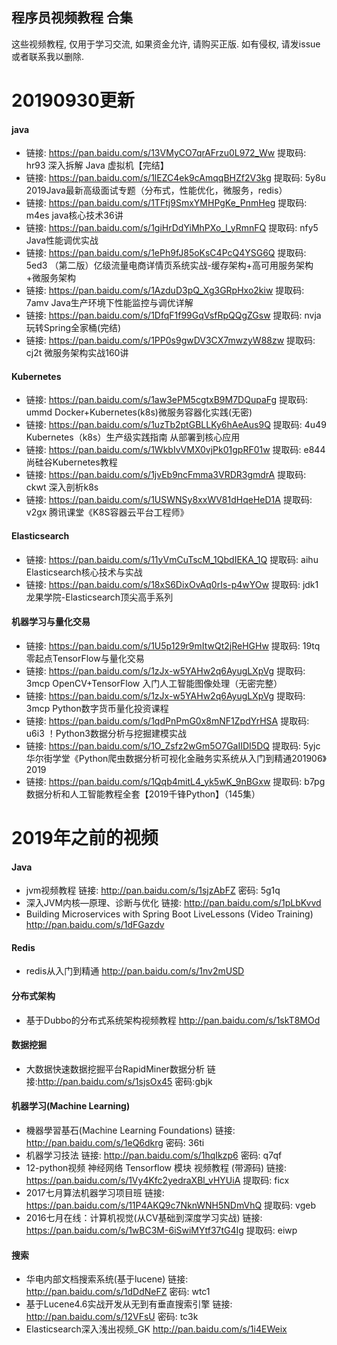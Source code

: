 ## 程序员视频教程 合集

这些视频教程, 仅用于学习交流, 如果资金允许, 请购买正版. 如有侵权, 请发issue或者联系我以删除.




# 20190930更新

#### java

+ 链接: https://pan.baidu.com/s/13VMyCO7qrAFrzu0L972_Ww 提取码: hr93 深入拆解 Java 虚拟机【完结】
+ 链接: https://pan.baidu.com/s/1lEZC4ek9cAmqqBHZf2V3kg 提取码: 5y8u 2019Java最新高级面试专题（分布式，性能优化，微服务，redis）
+ 链接: https://pan.baidu.com/s/1TFtj9SmxYMHPgKe_PnmHeg 提取码: m4es java核心技术36讲
+ 链接: https://pan.baidu.com/s/1giHrDdYiMhPXo_l_yRmnFQ 提取码: nfy5 Java性能调优实战
+ 链接: https://pan.baidu.com/s/1ePh9fJ85oKsC4PcQ4YSG6Q 提取码: 5ed3 （第二版）亿级流量电商详情页系统实战-缓存架构+高可用服务架构+微服务架构
+ 链接: https://pan.baidu.com/s/1AzduD3pQ_Xg3GRpHxo2kiw 提取码: 7amv Java生产环境下性能监控与调优详解
+ 链接: https://pan.baidu.com/s/1DfqF1f99GqVsfRpQQgZGsw 提取码: nvja 玩转Spring全家桶(完结)
+ 链接: https://pan.baidu.com/s/1PP0s9gwDV3CX7mwzyW88zw 提取码: cj2t 微服务架构实战160讲

#### Kubernetes

+ 链接: https://pan.baidu.com/s/1aw3ePM5cgtxB9M7DQupaFg 提取码: ummd Docker+Kubernetes(k8s)微服务容器化实践(无密)
+ 链接: https://pan.baidu.com/s/1uzTb2ptGBLLKy6hAeAus9Q 提取码: 4u49 Kubernetes（k8s）生产级实践指南 从部署到核心应用
+ 链接: https://pan.baidu.com/s/1WkbIvVMX0vjPk01gpRF01w 提取码: e844 尚硅谷Kubernetes教程
+ 链接: https://pan.baidu.com/s/1jvEb9ncFmma3VRDR3gmdrA 提取码: ckwt 深入剖析k8s
+ 链接: https://pan.baidu.com/s/1USWNSy8xxWV81dHqeHeD1A 提取码: v2gx 腾讯课堂《K8S容器云平台工程师》

#### Elasticsearch

+ 链接: https://pan.baidu.com/s/11yVmCuTscM_1QbdIEKA_1Q 提取码: aihu Elasticsearch核心技术与实战
+ 链接: https://pan.baidu.com/s/18xS6DixOvAq0rIs-p4wYOw 提取码: jdk1 龙果学院-Elasticsearch顶尖高手系列

#### 机器学习与量化交易
+ 链接: https://pan.baidu.com/s/1U5p129r9mItwQt2jReHGHw 提取码: 19tq 零起点TensorFlow与量化交易
+ 链接: https://pan.baidu.com/s/1zJx-w5YAHw2q6AyugLXpVg 提取码: 3mcp OpenCV+TensorFlow 入门人工智能图像处理（无密完整）
+ 链接: https://pan.baidu.com/s/1zJx-w5YAHw2q6AyugLXpVg 提取码: 3mcp Python数字货币量化投资课程
+ 链接: https://pan.baidu.com/s/1qdPnPmG0x8mNF1ZpdYrHSA 提取码: u6i3 ！Python3数据分析与挖掘建模实战
+ 链接: https://pan.baidu.com/s/1O_Zsfz2wGm5O7GaIIDI5DQ 提取码: 5yjc 华尔街学堂《Python爬虫数据分析可视化金融务实系统从入门到精通201906》2019
+ 链接: https://pan.baidu.com/s/1Qqb4mitL4_yk5wK_9nBGxw 提取码: b7pg 数据分析和人工智能教程全套【2019千锋Python】（145集）



# 2019年之前的视频

#### Java

+ jvm视频教程 链接: http://pan.baidu.com/s/1sjzAbFZ 密码: 5g1q
+ 深入JVM内核—原理、诊断与优化 链接: http://pan.baidu.com/s/1pLbKvvd
+ Building Microservices with Spring Boot LiveLessons (Video Training)  http://pan.baidu.com/s/1dFGazdv

#### Redis

+ redis从入门到精通 http://pan.baidu.com/s/1nv2mUSD

#### 分布式架构

+ 基于Dubbo的分布式系统架构视频教程 http://pan.baidu.com/s/1skT8MOd

#### 数据挖掘

+ 大数据快速数据挖掘平台RapidMiner数据分析 链接:http://pan.baidu.com/s/1sjsOx45 密码:gbjk

#### 机器学习(Machine Learning)

+ 機器學習基石(Machine Learning Foundations) 链接: http://pan.baidu.com/s/1eQ6dkrg 密码: 36ti
+ 机器学习技法 链接: http://pan.baidu.com/s/1hqIkzp6 密码: q7qf
+ 12-python视频 神经网络 Tensorflow 模块 视频教程 (带源码) 链接: https://pan.baidu.com/s/1Vy4Kfc2yedraXBl_vHYUiA 提取码: ficx 
+ 2017七月算法机器学习项目班 链接: https://pan.baidu.com/s/11P4AKQ9c7NknWNH5NDmVhQ 提取码: vgeb
+ 2016七月在线：计算机视觉(从CV基础到深度学习实战) 链接: https://pan.baidu.com/s/1wBC3M-6iSwiMYtf37tG4Ig 提取码: eiwp 

#### 搜索

+ 华电内部文档搜索系统(基于lucene) 链接: http://pan.baidu.com/s/1dDdNeFZ 密码: wtc1
+ 基于Lucene4.6实战开发从无到有垂直搜索引擎 链接: http://pan.baidu.com/s/12VFsU 密码: tc3k
+ Elasticsearch深入浅出视频_GK  http://pan.baidu.com/s/1i4EWeix
